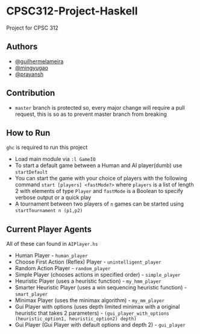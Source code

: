 # CPSC312-Project-Haskell
Project for CPSC 312
## Authors
- [@guilhermelameira](https://github.com/guilhermelameira)
- [@mingyugao](https://github.com/mingyugao)
- [@prayansh](https://github.com/prayansh)

## Contribution
- `master` branch is protected so, every major change will require a 
pull request, this is so as to prevent master branch from breaking 

## How to Run
`ghc` is required to run this project
- Load main module via `:l GameIO`
- To start a default game between a Human and AI player(dumb) use `startDefault`
- You can start the game with your choice of players with the following command
```start [players] <fastMode?>``` where `players` is a list of 
length 2 with elements of type `Player` and `fastMode` is a Boolean 
to specify verbose output or a quick play
- A tournament between two players of `n` games can be started using ```startTournament n (p1,p2)```

## Current Player Agents 
All of these can found in `AIPlayer.hs`
- Human Player - `human_player`
- Choose First Action (Reflex) Player - `unintelligent_player`
- Random Action Player - `random_player`
- Simple Player (chooses actions in specified order) - `simple_player`
- Heuristic Player (uses a heuristic function) - `my_hmm_player`
- Smarter Heuristic Player (uses a win sequencing heuristic function) - `smart_player`
- Minimax Player (uses the minimax algorithm) - `my_mm_player`
- Gui Player with options (uses depth limited minimax with a original heuristic that takes 2 parameters) - `(gui_player_with_options (heuristic_option1, heuristic_option2) depth)`
- Gui Player (Gui Player with default options and depth 2) - `gui_player`
